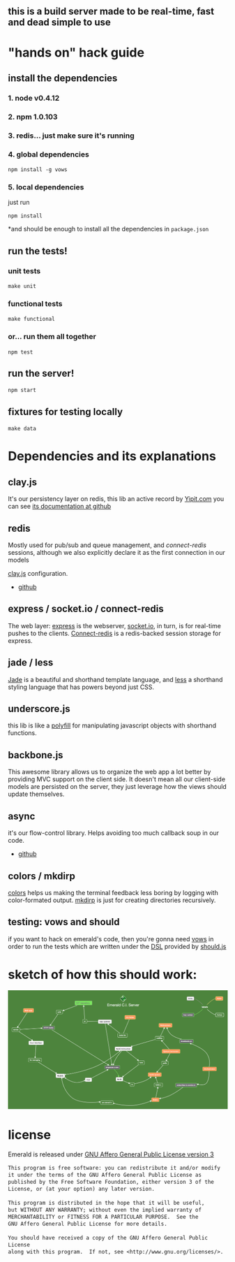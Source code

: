 ## this is a build server made to be real-time, fast and dead simple to use


# "hands on" hack guide

## install the dependencies

### 1. node v0.4.12
### 2. npm 1.0.103
### 3. redis... just make sure it's running
### 4. global dependencies

```
npm install -g vows
```

### 5. local dependencies

just run

```
npm install
```

*and should be enough to install all the dependencies in `package.json`

## run the tests!

### unit tests
```
make unit
```

### functional tests
```
make functional
```

### or... run them all together
```
npm test
```

## run the server!

```
npm start
```

## fixtures for testing locally

```
make data
```

# Dependencies and its explanations

## clay.js

It's our persistency layer on redis, this lib an active record by
[Yipit.com](http://yipit.com) you can see
[its documentation at github](http://github.com/Yipit/clay.js)

## redis

Mostly used for pub/sub and queue management, and *connect-redis*
sessions, although we also explicitly declare it as the first
connection in our models

[clay.js](http://github.com/Yipit/clay.js) configuration.

* [github](http://github.com/Yipit/clay.js)

## express / socket.io / connect-redis

The web layer: [express](http://github.com/visionmedia/express) is the
webserver, [socket.io](http://socket.io), in turn, is for real-time pushes to the clients. [Connect-redis](https://github.com/visionmedia/connect-redis) is a redis-backed session storage for express.

## jade / less

[Jade](http://github.com/visionmedia/jade) is a beautiful and
shorthand template language, and [less](http://lesscss.org/) a
shorthand styling language that has powers beyond just CSS.

## underscore.js

this lib is like a
[polyfill](http://remysharp.com/2010/10/08/what-is-a-polyfill/) for
manipulating javascript objects with shorthand functions.

## backbone.js

This awesome library allows us to organize the web app a lot better by
providing MVC support on the client side.  It doesn't mean all our
client-side models are persisted on the server, they just leverage how
the views should update themselves.

## async

it's our flow-control library. Helps avoiding too much callback soup
in our code.

* [github](https://github.com/caolan/async)

## colors / mkdirp

[colors](https://github.com/Marak/colors.js) helps us making the
terminal feedback less boring by logging with color-formated
output. [mkdirp](https://github.com/substack/node-mkdirp) is just for
creating directories recursively.

## testing: vows and should

if you want to hack on emerald's code, then you're gonna need [vows](http://vowsjs.org/) in order to run the tests which are written under the [DSL](http://en.wikipedia.org/wiki/Domain-specific_language) provided by [should.js](https://github.com/visionmedia/should.js)
# sketch of how this should work:

![diagram](https://github.com/Yipit/emerald/raw/master/resources/design/emerald.png)

# license

Emerald is released under [GNU Affero General Public License version 3](http://www.gnu.org/licenses/agpl.html)

```
This program is free software: you can redistribute it and/or modify
it under the terms of the GNU Affero General Public License as
published by the Free Software Foundation, either version 3 of the
License, or (at your option) any later version.

This program is distributed in the hope that it will be useful,
but WITHOUT ANY WARRANTY; without even the implied warranty of
MERCHANTABILITY or FITNESS FOR A PARTICULAR PURPOSE.  See the
GNU Affero General Public License for more details.

You should have received a copy of the GNU Affero General Public License
along with this program.  If not, see <http://www.gnu.org/licenses/>.
```
